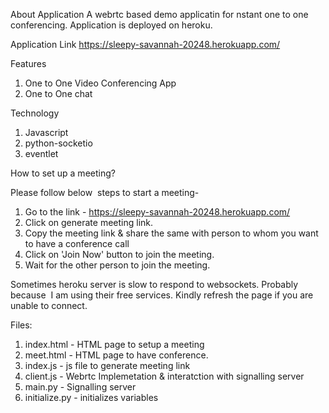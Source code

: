 About Application A webrtc based demo applicatin for nstant one to one conferencing. Application is deployed on heroku.

Application Link https://sleepy-savannah-20248.herokuapp.com/


Features

1. One to One Video Conferencing App
2. One to One chat

Technology

1. Javascript
2. python-socketio
3. eventlet


How to set up a meeting?

Please follow below  steps to start a meeting-

1. Go to the link - https://sleepy-savannah-20248.herokuapp.com/
2. Click on generate meeting link. 
3. Copy the meeting link & share the same with person to whom you want to have a conference call 
4. Click on 'Join Now' button to join the meeting. 
5. Wait for the other person to join the meeting.

Sometimes heroku server is slow to respond to websockets. 
Probably because  I am using their free services. Kindly refresh the page if you are unable to connect.

Files:

1. index.html - HTML page to setup a meeting
2. meet.html - HTML page to have conference.
3. index.js - js file to generate meeting link
4. client.js - Webrtc Implemetation & interatction with signalling server
5. main.py - Signalling server
6. initialize.py - initializes variables


